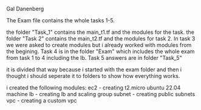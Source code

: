 Gal Danenberg

The Exam file contains the whole tasks 1-5.

the folder "Task_1" contains the main_t1.tf and the modules for the task.
the folder "Task 2" contains the main_t2.tf and the modules for task 2.
In task 3 we were asked to create modules but i already worked with modules from the begining.
Task 4 is in the folder "Exam" which includes the whole exam from task 1 to 4 including the lb.
Task 5 answers are in folder "Task_5"

it is divided that way because i started with the exam folder and then i thought i should seperate it to folders to show how everything works.

i created the following modules:
    ec2 - creating t2.micro ubuntu 22.04 machine
    lb - creating lb and scaling group
    subnet - creating public subnets
    vpc - creating a custom vpc



